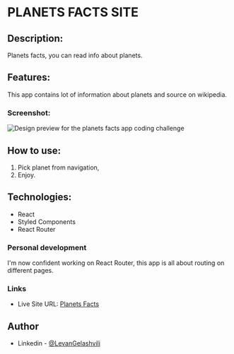 # PLANETS FACTS SITE

## Description:

Planets facts, you can read info about planets.

## Features:

This app contains lot of information about planets and source on wikipedia.

### Screenshot:

![Design preview for the planets facts app coding challenge](https://res.cloudinary.com/dz209s6jk/image/upload/v1664162296/Screenshots/alawl9m4zphuhtjdlbc8.jpg)

## How to use:

1. Pick planet from navigation,
2. Enjoy.

## Technologies:

- React
- Styled Components
- React Router

### Personal development

I'm now confident working on React Router, this app is all about routing on different pages.

### Links

- Live Site URL: [Planets Facts](https://levangelashvili9.github.io/planets-facts-site/)

## Author

- Linkedin - [@LevanGelashvili](https://www.linkedin.com/in/levan-gelashvili-669327227/)

